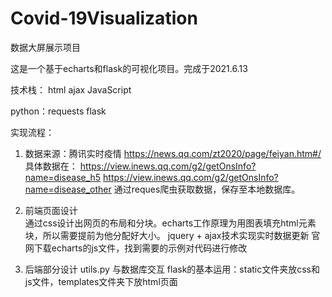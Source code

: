 # Covid-19Visualization

数据大屏展示项目

这是一个基于echarts和flask的可视化项目。完成于2021.6.13

技术栈：
html  ajax  JavaScript

python：requests flask

实现流程：

1. 数据来源：腾讯实时疫情 https://news.qq.com/zt2020/page/feiyan.htm#/
具体数据在：
   https://view.inews.qq.com/g2/getOnsInfo?name=disease_h5
   https://view.inews.qq.com/g2/getOnsInfo?name=disease_other
通过reques爬虫获取数据，保存至本地数据库。

2. 前端页面设计  
通过css设计出网页的布局和分块。echarts工作原理为用图表填充html元素块，所以需要提前为他分配好大小。
jquery + ajax技术实现实时数据更新
官网下载echarts的js文件，找到需要的示例对代码进行修改


3. 后端部分设计
utils.py 与数据库交互
flask的基本运用：static文件夹放css和js文件，templates文件夹下放html页面
